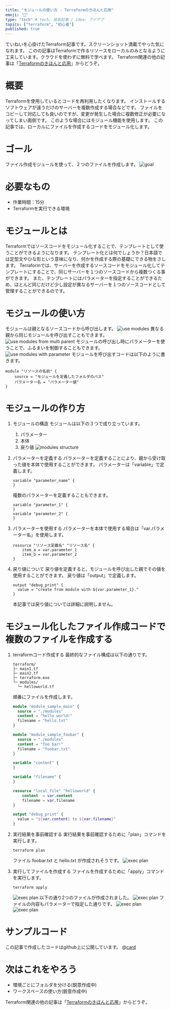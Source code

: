 ```yaml
---
title: "モジュールの使い方 - Terraformのきほんと応用"
emoji: "🐣"
type: "tech" # tech: 技術記事 / idea: アイデア
topics: ["terraform", "初心者"]
published: true
---
```

ていねいを心掛けたTerraform記事です。スクリーンショット満載でやった気になれます。
このの記事はTerraformで作るリソースをローカルのみとなるように工夫しています。クラウドを使わずに無料で学べます。
Terraform関連の他の記事は「[Terraformのきほんと応用](https://zenn.dev/sway/articles/terraform_index_list)」からどうぞ。

# 概要
Terraformを使用しているとコードを再利用したくなります。
インストールするソフトウェアが違うだけのサーバーを複数作成する場合などです。
ファイルをコピーして対応しても良いのですが、変更が発生した場合に複数修正が必要になってしまい面倒です。
このような場合にはモジュール機能を使用します。
この記事では、ローカルにファイルを作成するコードをモジュール化します。

# ゴール
ファイル作成モジュールを使って、２つのファイルを作成します。
![goal](/images/terraform_biginner_modules/terraform_biginner_modules_goal.jpg)

# 必要なもの
- 作業時間：15分
- Terraformを実行できる環境

# モジュールとは
Terraformではソースコードをモジュール化することで、テンプレートとして使うことができるようになります。
テンプレート化とは何でしょうか？日本語では定型文やひな形という意味になり、何かを作成する際の基礎にできる物をさします。
Terraformでは、サーバーを作成するソースコードをモジュール化してテンプレートにすることで、同じサーバーを１つのソースコードから複数つくる事ができます。
また、テンプレートにはパラメーターを指定することができるため、ほとんど同じだけど少し設定が異なるサーバーを１つのソースコードとして管理することができるのです。

# モジュールの使い方
モジュールは親となるソースコードから呼び出します。
![use modules](/images/terraform_biginner_modules/terraform_biginner_modules_usage_01.jpg)
異なる親から同じモジュールを呼び出すこともできます。
![use modules from multi parent](/images/terraform_biginner_modules/terraform_biginner_modules_usage_02.jpg)
モジュールの呼び出し時にパラメーターを使うことで、ふるまいを制御することもできます。
![use modules with parameter](/images/terraform_biginner_modules/terraform_biginner_modules_usage_03.jpg)
モジュールを呼び出すコードは以下のように書きます。
```hcl
module "リソースの名前" {
    source = "モジュールを定義したフォルダのパス"
    パラメーター名 = "パラメーター値"
}
```

# モジュールの作り方

1. モジュールの構造
    モジュールは以下の３つで成り立っています。
    1. パラメーター
    1. 本体
    1. 戻り値
    ![modules structure](/images/terraform_biginner_modules/terraform_biginner_modules_structure_01.jpg)

1. パラメーターを定義する
    パラメーターを定義することにより、親から受け取った値を本体で使用することができます。
    パラメーターは「variable」で定義します。
    ```hcl
    variable "parameter_name" {
    }
    ````
    複数のパラメーターを定義することもできます。
    ```hcl
    variable "parameter_1" {
    }
    variable "parameter_2" {
    }
    ````

1. パラメーターを使用する
    パラメーターを本体で使用する場合は「var.パラメーター名」を使用します。
    ```hcl
    resource "リソース定義名" "リソース名" {
        item_a = var.parameter_1
        item_b = var.parameter_2
    }
    ```

1. 戻り値について
    戻り値を定義すると、モジュールを呼び出した親でその値を使用することができます。
    戻り値は「output」で定義します。
    ```hcl
    output "debug_print" {
      value = "create from module with ${var.parameter_1}."
    }
    ```
    本記事では戻り値については詳細に説明しません。

# モジュール化したファイル作成コードで複数のファイルを作成する

1. terraformコード作成する
    最終的なファイル構成は以下の通りです。
    ```
    terraform/
    ├─ main1.tf
    ├─ main2.tf
    ├─ terraform.exe
    └─ modules/
      └─ helloworld.tf
    ```
    順番にファイルを作成します。
    ```hcl:main1.tf
    module "module_sample_main" {
      source = "./modules"
      content = "hello world!"
      filename = "hello.txt"
    }
    ```
    ```hcl:main2.tf
    module "module_sample_foobar" {
      source = "./modules"
      content = "foo bar!"
      filename = "foobar.txt"
    }
    ```
    ```hcl:modules/helloworld.tf
    variable "content" {
    }

    variable "filename" {
    }

    resource "local_file" "helloworld" {
        content  = var.content
        filename = var.filename
    }

    output "debug_print" {
      value = "${var.content} to ${var.filename}"
    }
    ```

1. 実行結果を事前確認する
    実行結果を事前確認するために「plan」コマンドを実行します。
    ```
    terraform plan
    ```
    ファイル foobar.txt と hello.txt が作成されそうです。
    ![exec plan](/images/terraform_biginner_modules/terraform_biginner_modules_tutorial_01.jpg)

1. 実行してファイルを作成する
    ファイルを作成するために「apply」コマンドを実行します。
    ```
    terraform apply
    ```
    ![exec plan](/images/terraform_biginner_modules/terraform_biginner_modules_tutorial_02.jpg)
    以下の通り2つのファイルが作成されました。
    ![exec plan](/images/terraform_biginner_modules/terraform_biginner_modules_tutorial_03.jpg)
    ファイルの内容もパラメーターで指定した通りです。
    ![exec plan](/images/terraform_biginner_modules/terraform_biginner_modules_tutorial_04.jpg)
    ![exec plan](/images/terraform_biginner_modules/terraform_biginner_modules_tutorial_05.jpg)

# サンプルコード
この記事で作成したコードはgithub上に公開しています。
@[card](https://github.com/sway11466/zenn/tree/main/sample_codes/terraform_biginner_modules)

# 次はこれをやろう
- 環境ごとにフォルダを分ける(鋭意作成中)
- ワークスペースの使い方(鋭意作成中)

Terraform関連の他の記事は「[Terraformのきほんと応用](https://zenn.dev/sway/articles/terraform_index_list)」からどうぞ。
